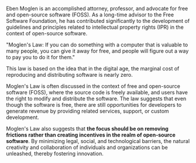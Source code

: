 Eben Moglen is an accomplished attorney, professor, and advocate for free and open-source software (FOSS). As a long-time advisor to the Free Software Foundation, he has contributed significantly to the development of guidelines and principles related to intellectual property rights (IPR) in the context of open-source software.

"Moglen's Law: If you can do something with a computer that is valuable to many people, you can give it away for free, and people will figure out a way to pay you to do it for them."

This law is based on the idea that in the digital age, the marginal cost of reproducing and distributing software is nearly zero. 

Moglen's Law is often discussed in the context of free and open-source software (FOSS), where the source code is freely available, and users have the right to modify and distribute the software. The law suggests that even though the software is free, there are still opportunities for developers to generate revenue by providing related services, support, or custom development.

Moglen's Law also suggests that **the focus should be on removing frictions rather than creating incentives in the realm of open-source software**. By minimizing legal, social, and technological barriers, the natural creativity and collaboration of individuals and organizations can be unleashed, thereby fostering innovation.